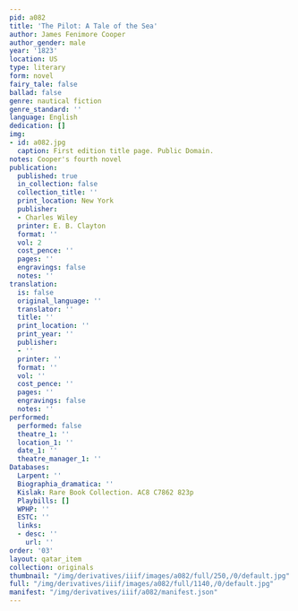 ```yaml
---
pid: a082
title: 'The Pilot: A Tale of the Sea'
author: James Fenimore Cooper
author_gender: male
year: '1823'
location: US
type: literary
form: novel
fairy_tale: false
ballad: false
genre: nautical fiction
genre_standard: ''
language: English
dedication: []
img:
- id: a082.jpg
  caption: First edition title page. Public Domain.
notes: Cooper's fourth novel
publication:
  published: true
  in_collection: false
  collection_title: ''
  print_location: New York
  publisher:
  - Charles Wiley
  printer: E. B. Clayton
  format: ''
  vol: 2
  cost_pence: ''
  pages: ''
  engravings: false
  notes: ''
translation:
  is: false
  original_language: ''
  translator: ''
  title: ''
  print_location: ''
  print_year: ''
  publisher:
  - ''
  printer: ''
  format: ''
  vol: ''
  cost_pence: ''
  pages: ''
  engravings: false
  notes: ''
performed:
  performed: false
  theatre_1: ''
  location_1: ''
  date_1: ''
  theatre_manager_1: ''
Databases:
  Larpent: ''
  Biographia_dramatica: ''
  Kislak: Rare Book Collection. AC8 C7862 823p
  Playbills: []
  WPHP: ''
  ESTC: ''
  links:
  - desc: ''
    url: ''
order: '03'
layout: qatar_item
collection: originals
thumbnail: "/img/derivatives/iiif/images/a082/full/250,/0/default.jpg"
full: "/img/derivatives/iiif/images/a082/full/1140,/0/default.jpg"
manifest: "/img/derivatives/iiif/a082/manifest.json"
---
```

